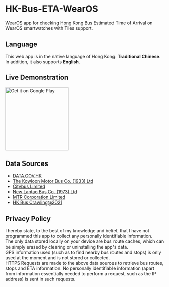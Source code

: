 # HK-Bus-ETA-WearOS
WearOS app for checking Hong Kong Bus Estimated Time of Arrival on WearOS smartwatches with Tiles support.

## Language
This web app is in the native language of Hong Kong: **Traditional Chinese**.<br>
In addition, it also supports **English**.

## Live Demonstration
<a href='https://play.google.com/store/apps/details?id=com.loohp.hkbuseta&utm_source=GitHub-Repo&pcampaignid=pcampaignidMKT-Other-global-all-co-prtnr-py-PartBadge-Mar2515-1'><img alt='Get it on Google Play' src='https://play.google.com/intl/en_us/badges/static/images/badges/en_badge_web_generic.png' width="200"/></a>

## Data Sources
- [DATA.GOV.HK](https://data.gov.hk)
- [The Kowloon Motor Bus Co. (1933) Ltd](https://www.kmb.hk)
- [Citybus Limited](https://www.citybus.com.hk)
- [New Lantao Bus Co. (1973) Ltd](https://www.nlb.com.hk/)
- [MTR Corporation Limited](https://www.mtr.com.hk/)
- [HK Bus Crawling@2021](https://github.com/hkbus/hk-bus-crawling)


## Privacy Policy
I hereby state, to the best of my knowledge and belief, that I have not programmed this app to collect any personally identifiable information.<br>
The only data stored locally on your device are bus route caches, which can be simply erased by clearing or uninstalling the app's data.<br>
GPS information used (such as to find nearby bus routes and stops) is only used at the moment and is not stored or collected.<br>
HTTPS Requests are made to the above data sources to retrieve bus routes, stops and ETA information. No personally identifiable information (apart from information essentially needed to perform a request, such as the IP address) is sent in such requests.
